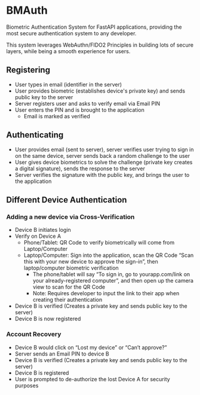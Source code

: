 # BMAuth
Biometric Authentication System for FastAPI applications, providing the most secure authentication system to any developer. 

This system leverages WebAuthn/FIDO2 Principles in building lots of secure layers, while being a smooth experience for users.

## Registering
- User types in email (identifier in the server)
- User provides biometric (establishes device's private key) and sends public key to the server
- Server registers user and asks to verify email via Email PIN
- User enters the PIN and is brought to the application
    - Email is marked as verified

## Authenticating
- User provides email (sent to server), server verifies user trying to sign in on the same device, server sends back a random challenge to the user
- User gives device biometrics to solve the challenge (private key creates a digital signature), sends the response to the server
- Server verifies the signature with the public key, and brings the user to the application

## Different Device Authentication
### Adding a new device via Cross-Verification
- Device B initiates login
- Verify on Device A
    - Phone/Tablet: QR Code to verify biometrically will come from Laptop/Computer
    - Laptop/Computer: Sign into the application, scan the QR Code “Scan this with your new device to approve the sign-in”, then laptop/computer biometric verification
        - The phone/tablet will say “To sign in, go to yourapp.com/link on your already-registered computer”, and then open up the camera view to scan for the QR Code
        - Note: Requires developer to input the link to their app when creating their authentication
- Device B is verified (Creates a private key and sends public key to the server)
- Device B is now registered
### Account Recovery
- Device B would click on “Lost my device” or “Can’t approve?”
- Server sends an Email PIN to device B
- Device B is verified (Creates a private key and sends public key to the server)
- Device B is registered
- User is prompted to de-authorize the lost Device A for security purposes